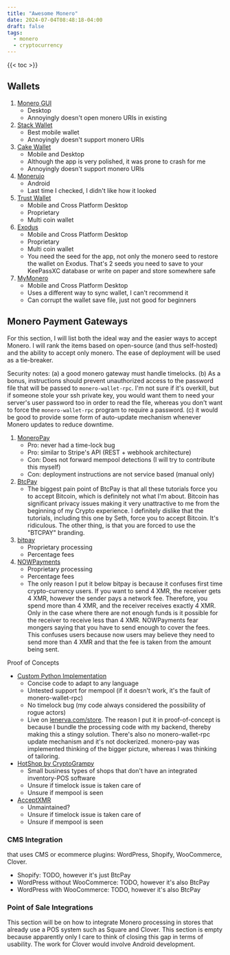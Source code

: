 ```yaml
---
title: "Awesome Monero"
date: 2024-07-04T08:48:18-04:00
draft: false
tags:
  - monero
  - cryptocurrency
---
```


{{< toc >}}

## Wallets

1. [Monero GUI](https://github.com/monero-project/monero-gui)
    - Desktop
    - Annoyingly doesn't open monero URIs in existing
2. [Stack Wallet](https://stackwallet.com/)
    - Best mobile wallet
    - Annoyingly doesn't support monero URIs
3. [Cake Wallet](https://cakewallet.com/)
    - Mobile and Desktop
    - Although the app is very polished, it was prone to crash for me
    - Annoyingly doesn't support monero URIs
4. [Monerujo](https://www.monerujo.io/)
    - Android
    - Last time I checked, I didn't like how it looked
5. [Trust Wallet](https://trustwallet.com/monero-wallet)
    - Mobile and Cross Platform Desktop
    - Proprietary
    - Multi coin wallet
6. [Exodus](https://www.exodus.com/monero-wallet-xmr)
    - Mobile and Cross Platform Desktop
    - Proprietary
    - Multi coin wallet
    - You need the seed for the app, not only the monero seed to restore the wallet on Exodus. That's 2 seeds you need to save to your KeePassXC database or write on paper and store somewhere safe
7. [MyMonero](https://mymonero.com/)
    - Mobile and Cross Platform Desktop
    - Uses a different way to sync wallet, I can't recommend it
    - Can corrupt the wallet save file, just not good for beginners

## Monero Payment Gateways

For this section, I will list both the ideal way and the easier ways to accept Monero. I will rank the items based on open-source (and thus self-hosted) and the ability to accept only monero. The ease of deployment will be used as a tie-breaker.

Security notes: (a) a good monero gateway must handle timelocks. (b) As a bonus, instructions should prevent unauthorized access to the password file that will be passed to `monero-wallet-rpc`. I'm not sure if it's overkill, but if someone stole your ssh private key, you would want them to need your server's user password too in order to read the file, whereas you don't want to force the `monero-wallet-rpc` program to require a password. (c) it would be good to provide some form of auto-update mechanism whenever Monero updates to reduce downtime.

1. [MoneroPay](https://github.com/moneropay/moneropay)
      - Pro: never had a time-lock bug
      - Pro: similar to Stripe's API (REST + webhook architecture)
      - Con: Does not forward mempool detections (I will try to contribute this myself)
      - Con: deployment instructions are not service based (manual only)
2. [BtcPay](https://sethforprivacy.com/guides/accepting-monero-via-btcpay-server/)
    - The biggest pain point of BtcPay is that all these tutorials force you to accept Bitcoin, which is definitely not what I'm about. Bitcoin has significant privacy issues making it very unattractive to me from the beginning of my Crypto experience. I definitely dislike that the tutorials, including this one by Seth, force you to accept Bitcoin. It's ridiculous. The other thing, is that you are forced to use the "BTCPAY" branding.
3. [bitpay](https://bitpay.com/business/)
    - Proprietary processing
    - Percentage fees
4. [NOWPayments](https://nowpayments.io/)
    - Proprietary processing
    - Percentage fees
    - The only reason I put it below bitpay is because it confuses first time crypto-currency users. If you want to send 4 XMR, the receiver gets 4 XMR, however the sender pays a network fee. Therefore, you spend more than 4 XMR, and the receiver receives exactly 4 XMR. Only in the case where there are not enough funds is it possible for the receiver to receive less than 4 XMR. NOWPayments fear mongers saying that you have to send enough to cover the fees. This confuses users because now users may believe they need to send more than 4 XMR and that the fee is taken from the amount being sent.

Proof of Concepts

- [Custom Python Implementation](https://blog.elijahlopez.ca/posts/monero-payment-processing/)
  - Concise code to adapt to any language
  - Untested support for mempool (if it doesn't work, it's the fault of  monero-wallet-rpc)
  - No timelock bug (my code always considered the possibility of rogue actors)
  - Live on [lenerva.com/store](https://lenerva.com/store/). The reason I put it in proof-of-concept is because I bundle the processing code with my backend, thereby making this a stingy solution. There's also no monero-wallet-rpc update mechanism and it's not dockerized. monero-pay was implemented thinking of the bigger picture, whereas I was thinking of tailoring.
- [HotShop by CryptoGrampy](https://github.com/CryptoGrampy/HotShop)
  - Small business types of shops that don't have an integrated inventory-POS software
  - Unsure if timelock issue is taken care of
  - Unsure if mempool is seen
- [AcceptXMR](https://github.com/busyboredom/acceptxmr/)
  - Unmaintained?
  - Unsure if timelock issue is taken care of
  - Unsure if mempool is seen

### CMS Integration

that uses CMS or ecommerce plugins: WordPress, Shopify, WooCommerce, Clover.

- Shopify: TODO, however it's just BtcPay
- WordPress without WooCommerce: TODO, however it's also BtcPay
- WordPress with WooCommerce: TODO, however it's also BtcPay

### Point of Sale Integrations

This section will be on how to integrate Monero processing in stores that already use a POS system such as Square and Clover. This section is empty because apparently only I care to think of closing this gap in terms of usability. The work for Clover would involve Android development.
